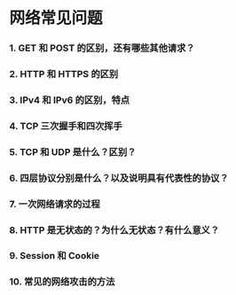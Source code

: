 # 网络常见问题

### 1. GET 和 POST 的区别，还有哪些其他请求？

### 2. HTTP 和 HTTPS 的区别



### 3. IPv4 和 IPv6 的区别，特点



### 4. TCP 三次握手和四次挥手



### 5. TCP 和 UDP 是什么？区别？



### 6. 四层协议分别是什么？以及说明具有代表性的协议？



### 7. 一次网络请求的过程



### 8. HTTP 是无状态的？为什么无状态？有什么意义？



### 9. Session 和 Cookie 



### 10. 常见的网络攻击的方法

